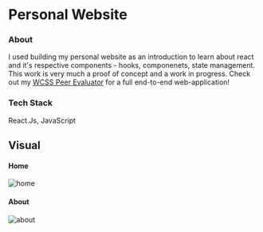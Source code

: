 # Personal Website

### About 
I used building my personal website as an introduction to learn about react and it's respective components - hooks, componenets, state management. This work is very much a proof of concept and a work in progress. Check out my [WCSS Peer Evaluator](https://github.com/ShushawnS/WCSS-Peer-Eval) for a full end-to-end web-application!

### Tech Stack 
React.Js, JavaScript

## Visual

#### Home
![home](https://user-images.githubusercontent.com/84819112/167311265-0aae1609-9387-43c4-8c06-64ad337b678d.png)

#### About
![about](https://user-images.githubusercontent.com/84819112/167311267-c9f06cff-e160-4560-848c-42bab2e38018.png)

